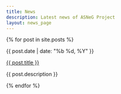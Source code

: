 ```yaml
---
title: News
description: Latest news of ASNeG Project
layout: news_page
---
```


<div class="tile">
{% for post in site.posts %}
  <article class="tile is-child">
    <p> {{ post.date | date: "%b %d, %Y" }} </p>
    <p class="title">
      <a href="{{ post.url }}">{{ post.title }}</a>
    </p>
    <p class="subtitle"> {{ post.description }} </p>
  </article>
{% endfor %}
</div>
